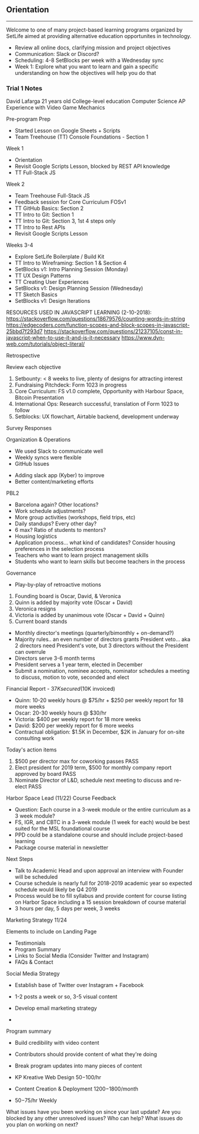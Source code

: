 ## Orientation

-----

Welcome to one of many project-based learning programs organized by SetLife aimed at providing alternative education opportunites in technology.


- Review all online docs, clarifying mission and project objectives
- Communication: Slack or Discord? 
- Scheduling: 4-8 SetBlocks per week with a Wednesday sync 
- Week 1: Explore what you want to learn and gain a specific understanding on how the objectives will help you do that

### Trial 1 Notes

David Lafarga
21 years old
College-level education
Computer Science AP
Experience with Video Game Mechanics

Pre-program Prep
- Started Lesson on Google Sheets + Scripts
- Team Treehouse (TT) Console Foundations - Section 1

Week 1
- Orientation
- Revisit Google Scripts Lesson, blocked by REST API knowledge
- TT Full-Stack JS

Week 2
- Team Treehouse Full-Stack JS
- Feedback session for Core Curriculum FOSv1
- TT GitHub Basics: Section 2
- TT Intro to Git: Section 1
- TT Intro to Git: Section 3, 1st 4 steps only
- TT Intro to Rest APIs
- Revisit Google Scripts Lesson

Weeks 3-4
- Explore SetLife Boilerplate / Build Kit
- TT Intro to Wireframing: Section 1 & Section 4
- SetBlocks v1: Intro Planning Session (Monday)
- TT UX Design Patterns
- TT Creating User Experiences
- SetBlocks v1: Design Planning Session (Wednesday)
- TT Sketch Basics
- SetBlocks v1: Design Iterations


RESOURCES USED IN JAVASCRIPT LEARNING (2-10-2018):
https://stackoverflow.com/questions/18679576/counting-words-in-string
https://edgecoders.com/function-scopes-and-block-scopes-in-javascript-25bbd7f293d7
https://stackoverflow.com/questions/21237105/const-in-javascript-when-to-use-it-and-is-it-necessary
https://www.dyn-web.com/tutorials/object-literal/


Retrospective

Review each objective
1. Setbounty: < 8 weeks to live, plenty of designs for attracting interest
2. Fundraising Pitchdeck: Form 1023 in progress
3. Core Curriculum: FS v1.0 complete, Opportunity with Harbour Space, Bitcoin Presentation
4. International Ops: Research successful, translation of Form 1023 to follow
5. Setblocks: UX flowchart, Airtable backend, development underway

Survey Responses

Organization & Operations
+ We used Slack to communicate well
+ Weekly syncs were flexible
+ GitHub Issues

- Adding slack app (Kyber) to improve
- Better content/marketing efforts

PBL2
- Barcelona again? Other locations?
- Work schedule adjustments?
- More group activities (workshops, field trips, etc)
- Daily standups? Every other day?
- 6 max? Ratio of students to mentors?
- Housing logistics
- Application process... what kind of candidates? Consider housing preferences in the selection process
- Teachers who want to learn project management skills
- Students who want to learn skills but become teachers in the process

Governance
- Play-by-play of retroactive motions
1. Founding board is Oscar, David, & Veronica
2. Quinn is added by majority vote (Oscar + David)
3. Veronica resigns
4. Victoria is added by unanimous vote (Oscar + David + Quinn)
5. Current board stands

- Monthly director's meetings (quarterly/bimonthly + on-demand?)
- Majority rules.. an even number of directors grants President veto... aka 2 directors need President's vote, but 3 directors without the President can overrule
- Directors serve 3-6 month terms
- President serves a 1 year term, elected in December
- Submit a nomination, nominee accepts, nominator schedules a meeting to discuss, motion to vote, seconded and elect

Financial Report - $37K secured ($10K invoiced)
- Quinn: 10-20 weekly hours @ $75/hr + $250 per weekly report for 18 more weeks
- Oscar: 20-30 weekly hours @ $30/hr
- Victoria: $400 per weekly report for 18 more weeks
- David: $200 per weekly report for 6 more weeks
- Contractual obligation: $1.5K in December, $2K in January for on-site consulting work


Today's action items
1. $500 per director max for coworking passes PASS
2. Elect president for 2019 term, $500 for monthly company report approved by board PASS
3. Nominate Director of L&D, schedule next meeting to discuss and re-elect PASS


Harbor Space Lead (11/22)
Course Feedback

- Question: Each course in a 3-week module or the entire curriculum as a 3 week module?
- FS, IGR, and CBTC in a 3-week module (1 week for each) would be best suited for the MSL foundational course
- PPD could be a standalone course and should include project-based learning
- Package course material in newsletter

Next Steps

- Talk to Academic Head and upon approval an interview with Founder will be scheduled
- Course schedule is nearly full for 2018-2019 academic year so expected schedule would likely be Q4 2019
- Process would be to fill syllabus and provide content for course listing on Harbor Space including a 15 session breakdown of course material
- 3 hours per day, 5 days per week, 3 weeks


Marketing Strategy 11/24

Elements to include on Landing Page

- Testimonials
- Program Summary
- Links to Social Media (Consider Twitter and Instagram)
- FAQs & Contact

Social Media Strategy
- Establish base of Twitter over Instagram + Facebook
- 1-2 posts a week or so, 3-5 visual content

- Develop email marketing strategy
- 

Program summary
- Build credibility with video content
- Contributors should provide content of what they're doing
- Break program updates into many pieces of content

- KP Kreative Web Design $50-$100/hr
- Content Creation & Deployment $1200-$1800/month
- $50-$75/hr Weekly 


What issues have you been working on since your last update?
Are you blocked by any other unresolved issues? Who can help?
What issues do you plan on working on next?